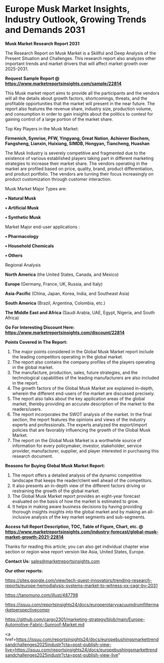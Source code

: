# Europe Musk Market Insights, Industry Outlook, Growing Trends and Demands 2031

<strong>Musk Market Research Report 2031</strong>

The Research Report on Musk Market is a Skillful and Deep Analysis of the Present Situation and Challenges. This research report also analyzes other important trends and market drivers that will affect market growth over 2025-2031.

<strong>Request Sample Report @ <a href=https://www.marketreportsinsights.com/sample/22814>https://www.marketreportsinsights.com/sample/22814</a></strong>

This Musk market report aims to provide all the participants and the vendors will all the details about growth factors, shortcomings, threats, and the profitable opportunities that the market will present in the near future. The report also features the revenue share, industry size, production volume, and consumption in order to gain insights about the politics to contest for gaining control of a large portion of the market share.

Top Key Players in the Musk Market:

<strong>Firmenich, Symrise, PFW, Yingyang, Great Nation, Achiever Biochem, Fangsheng, Lianxin, Huixiang, SIMDB, Hongyan, Tiancheng, Huashan</strong>

The Musk Industry is severely competitive and fragmented due to the existence of various established players taking part in different marketing strategies to increase their market share. The vendors operating in the market are profiled based on price, quality, brand, product differentiation, and product portfolio. The vendors are turning their focus increasingly on product customization through customer interaction.

Musk Market Major Types are:

<strong>• Natural Musk

• Artificial Musk

• Synthetic Musk</strong>

Market Major end-user applications :

<strong>• Pharmacology

• Household Chemicals

• Others</strong>

Regional Analysis

</u><strong><b>North America</b></strong> (the United States, Canada, and Mexico)

<strong><b>Europe </b></strong>(Germany, France, UK, Russia, and Italy)

<strong><b>Asia-Pacific</b></strong> (China, Japan, Korea, India, and Southeast Asia)

<strong><b>South America</b></strong> (Brazil, Argentina, Colombia, etc.)

<strong><b>The Middle East and Africa</b></strong> (Saudi Arabia, UAE, Egypt, Nigeria, and South Africa)

<strong>Go For Interesting Discount Here: <a href=https://www.marketreportsinsights.com/discount/22814>https://www.marketreportsinsights.com/discount/22814</a></strong>

<strong>Points Covered in The Report:</strong>
<ol>
  <li>The major points considered in the Global Musk Market report include the leading competitors operating in the global market.</li>
  <li>The report also contains the company profiles of the players operating in the global market.</li>
  <li>The manufacture, production, sales, future strategies, and the technological capabilities of the leading manufacturers are also included in the report.</li>
  <li>The growth factors of the Global Musk Market are explained in-depth, wherein the different end-users of the market are discussed precisely.</li>
  <li>The report also talks about the key application areas of the global market, thereby providing an accurate description of the market to the readers/users.</li>
  <li>The report incorporates the SWOT analysis of the market. In the final section, the report features the opinions and views of the industry experts and professionals. The experts analyzed the export/import policies that are favorably influencing the growth of the Global Musk Market.</li>
  <li>The report on the Global Musk Market is a worthwhile source of information for every policymaker, investor, stakeholder, service provider, manufacturer, supplier, and player interested in purchasing this research document.</li>
</ol>
<strong>Reasons for Buying Global Musk Market Report:</strong>

<ol>
  <li>The report offers a detailed analysis of the dynamic competitive landscape that keeps the reader/client well ahead of the competitors.</li>
  <li>It also presents an in-depth view of the different factors driving or restraining the growth of the global market.</li>
  <li>The Global Musk Market report provides an eight-year forecast evaluated on the basis of how the market is estimated to grow.</li>
  <li>It helps in making aware business decisions by having providing thorough insights insights into the global market and by making an all-inclusive analysis of the key market segments and sub-segments.</li>
</ol>
<strong>Access full Report Description, TOC, Table of Figure, Chart, etc. @ <a href=https://www.marketreportsinsights.com/industry-forecast/global-musk-market-growth-2021-22814>https://www.marketreportsinsights.com/industry-forecast/global-musk-market-growth-2021-22814</a></strong>


Thanks for reading this article; you can also get individual chapter wise section or region wise report version like Asia, United States, Europe.

<strong>Contact Us:</strong>
sales@marketreportsinsights.com

<strong>Our other reports:</strong>

<a href=https://sites.google.com/view/tech-quest-innovators/trending-research-reports/europe-hemodialysis-systems-market-to-witness-xx-cagr-by-2031>https://sites.google.com/view/tech-quest-innovators/trending-research-reports/europe-hemodialysis-systems-market-to-witness-xx-cagr-by-2031</a>

<a href=https://tanomuno.com/illust/487798>https://tanomuno.com/illust/487798</a>

<a href=https://issuu.com/reportsinsights24/docs/europerotaryvacuumdrumfiltermarketperspectivecompr>https://issuu.com/reportsinsights24/docs/europerotaryvacuumdrumfiltermarketperspectivecompr</a>

<a href=https://github.com/cargo2301/marketing-strategy/blob/main/Europe-Automotive-Fabric-Sunroof-Market.md>https://github.com/cargo2301/marketing-strategy/blob/main/Europe-Automotive-Fabric-Sunroof-Market.md</a>

<a href=https://issuu.com/reportsinsights24/docs/europebushingsmarkettrendsandchallenges2025industr?cta=post-publish-view-live>https://issuu.com/reportsinsights24/docs/europebushingsmarkettrendsandchallenges2025industr?cta=post-publish-view-live</a>"
